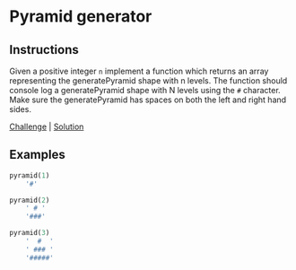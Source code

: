 # Pyramid generator

## Instructions

Given a positive integer `n` implement a function which returns an array representing the generatePyramid shape with n
levels. The function should console log a generatePyramid shape with N levels using the `#` character. Make sure the
generatePyramid has spaces on both the left and right hand sides.

[Challenge](challenge_spec.rb) | [Solution](solution.rb)

## Examples

```ruby
pyramid(1)
    '#'

pyramid(2)
    ' # '
    '###'

pyramid(3)
    '  #  '
    ' ### '
    '#####'
```

